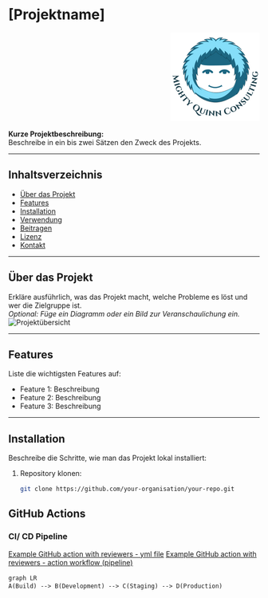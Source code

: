 # [Projektname]
<p align="right">
  <img src="docs/img/mqc-logo.png" alt="mqc logo">
</p>

**Kurze Projektbeschreibung:**  
Beschreibe in ein bis zwei Sätzen den Zweck des Projekts.

---

## Inhaltsverzeichnis

- [Über das Projekt](#über-das-projekt)
- [Features](#features)
- [Installation](#installation)
- [Verwendung](#verwendung)
- [Beitragen](#beitragen)
- [Lizenz](#lizenz)
- [Kontakt](#kontakt)

---

## Über das Projekt

Erkläre ausführlich, was das Projekt macht, welche Probleme es löst und wer die Zielgruppe ist.  
*Optional: Füge ein Diagramm oder ein Bild zur Veranschaulichung ein.*  
![Projektübersicht](Pfad/zu/Deinem/Bild_ProjektUebersicht.png)

---

## Features

Liste die wichtigsten Features auf:
- Feature 1: Beschreibung
- Feature 2: Beschreibung
- Feature 3: Beschreibung

---

## Installation

Beschreibe die Schritte, wie man das Projekt lokal installiert:
1. Repository klonen:
   ```bash
   git clone https://github.com/your-organisation/your-repo.git

## GitHub Actions

### CI/ CD Pipeline

[Example GitHub action with reviewers - yml file](https://github.com/MightyQuinnConsulting/MQC_Example_Repository/blob/main/.github/workflows/wf-deploy.yml)
[Example GitHub action with reviewers - action workflow (pipeline)]([https://github.com/MightyQuinnConsulting/MQC_Example_Repository/blob/main/.github/workflows/wf-deploy.yml](https://github.com/MightyQuinnConsulting/MQC_Example_Repository/actions/workflows/wf-deploy.yml))

```mermaid
graph LR
A(Build) --> B(Development) --> C(Staging) --> D(Production)
```
